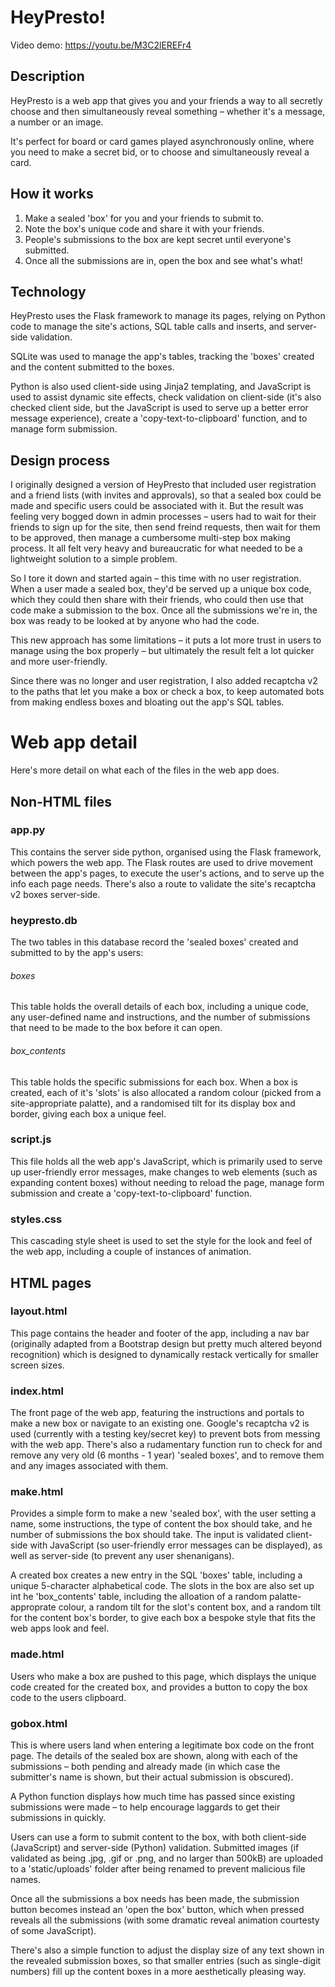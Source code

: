 # HeyPresto!
Video demo: https://youtu.be/M3C2lEREFr4
## Description
HeyPresto is a web app that gives you and your friends a way to all secretly choose and then simultaneously reveal something – whether it's a message, a number or an image.

It's perfect for board or card games played asynchronously online, where you need to make a secret bid, or to choose and simultaneously reveal a card.

## How it works
1. Make a sealed 'box' for you and your friends to submit to.
2. Note the box's unique code and share it with your friends.
3. People's submissions to the box are kept secret until everyone's submitted.
4. Once all the submissions are in, open the box and see what's what!

## Technology

HeyPresto uses the Flask framework to manage its pages, relying on Python code to manage the site's actions, SQL table calls and inserts, and server-side validation.

SQLite was used to manage the app's tables, tracking the 'boxes' created and the content submitted to the boxes.

Python is also used client-side using Jinja2 templating, and JavaScript is used to assist dynamic site effects, check validation on client-side (it's also checked client side, but the JavaScript is used to serve up a better error message experience), create a 'copy-text-to-clipboard' function, and to manage form submission.


## Design process

I originally designed a version of HeyPresto that included user registration and a friend lists (with invites and approvals), so that a sealed box could be made and specific users could be associated with it. But the result was feeling very bogged down in admin processes – users had to wait for their friends to sign up for the site, then send freind requests, then wait for them to be approved, then manage a cumbersome multi-step box making process. It all felt very heavy and bureaucratic for what needed to be a lightweight solution to a simple problem.

So I tore it down and started again – this time with no user registration. When a user made a sealed box, they'd be served up a unique box code, which they could then share with their friends, who could then use that code make a submission to the box. Once all the submissions we're in, the box was ready to be looked at by anyone who had the code.

This new approach has some limitations – it puts a lot more trust in users to manage using the box properly – but ultimately the result felt a lot quicker and more user-friendly.

Since there was no longer and user registration, I also added recaptcha v2 to the paths that let you make a box or check a box, to keep automated bots from making endless boxes and bloating out the app's SQL tables.


# Web app detail

Here's more detail on what each of the files in the web app does.

## Non-HTML files

### app.py
This contains the server side python, organised using the Flask framework, which powers the web app. The Flask routes are used to drive movement between the app's pages, to execute the user's actions, and to serve up the info each page needs. There's also a route to validate the site's recaptcha v2 boxes server-side.

### heypresto.db
The two tables in this database record the 'sealed boxes' created and submitted to by the app's users:

###### boxes
This table holds the overall details of each box, including a unique code, any user-defined name and instructions, and the number of submissions that need to be made to the box before it can open.

###### box_contents
This table holds the specific submissions for each box. When a box is created, each of it's 'slots' is also allocated a random colour (picked from a site-appropriate palatte), and a randomised tilt for its display box and border, giving each box a unique feel.

### script.js
This file holds all the web app's JavaScript, which is primarily used to serve up user-friendly error messages, make changes to web elements (such as expanding content boxes) without needing to reload the page, manage form submission and create a 'copy-text-to-clipboard' function.

### styles.css
This cascading style sheet is used to set the style for the look and feel of the web app, including a couple of instances of animation.

## HTML pages

### layout.html
This page contains the header and footer of the app, including a nav bar (originally adapted from a Bootstrap design but pretty much altered beyond recognition) which is designed to dynamically restack vertically for smaller screen sizes.

### index.html
The front page of the web app, featuring the instructions and portals to make a new box or navigate to an existing one. Google's recaptcha v2 is used (currently with a testing key/secret key) to prevent bots from messing with the web app. There's also a rudamentary function run to check for and remove any very old (6 months - 1 year) 'sealed boxes', and to remove them and any images associated with them.

### make.html
Provides a simple form to make a new 'sealed box', with the user setting a name, some instructions, the type of content the box should take, and he number of submissions the box should take. The input is validated client-side with JavaScript (so user-friendly error messages can be displayed), as well as server-side (to prevent any user shenanigans).

A created box creates a new entry in the SQL 'boxes' table, including a unique 5-character alphabetical code. The slots in the box are also set up int he 'box_contents' table, including the alloation of a random palatte-approprate colour, a random tilt for the slot's content box, and a random tilt for the content box's border, to give each box a bespoke style that fits the web apps look and feel.

### made.html
Users who make a box are pushed to this page, which displays the unique code created for the created box, and provides a button to copy the box code to the users clipboard.

### gobox.html
This is where users land when entering a legitimate box code on the front page. The details of the sealed box are shown, along with each of the submissions – both pending and already made (in which case the submitter's name is shown, but their actual submission is obscured).

A Python function displays how much time has passed since existing submissions were made – to help encourage laggards to get their submissions in quickly.

Users can use a form to submit content to the box, with both client-side (JavaScript) and server-side (Python) validation. Submitted images (if validated as being .jpg, .gif or .png, and no larger than 500kB) are uploaded to a 'static/uploads' folder after being renamed to prevent malicious file names.

Once all the submissions a box needs has been made, the submission button becomes instead an 'open the box' button, which when pressed reveals all the submissions (with some dramatic reveal animation courtesty of some JavaScript).

There's also a simple function to adjust the display size of any text shown in the revealed submission boxes, so that smaller entries (such as single-digit numbers) fill up the content boxes in a more aesthetically pleasing way.
